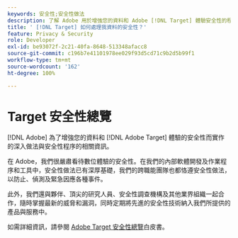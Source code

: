 ```yaml
---
keywords: 安全性;安全性做法
description: 了解 Adobe 用於增強您的資料和 Adobe [!DNL Target] 體驗安全性的程序。 下載 Adobe [!DNL Target] 安全性總覽白皮書。
title: ' [!DNL Target] 如何處理我資料的安全性？'
feature: Privacy & Security
role: Developer
exl-id: be93072f-2c21-40fa-8648-513348afacc8
source-git-commit: c196b7e41101978ee029f93d5cd71c9b2d5b99f1
workflow-type: tm+mt
source-wordcount: '162'
ht-degree: 100%

---
```


# Target 安全性總覽

[!DNL Adobe] 為了增強您的資料和 [!DNL Adobe Target] 體驗的安全性而實作的深入做法與安全性程序的相關資訊。

在 Adobe，我們很嚴肅看待數位體驗的安全性。在我們的內部軟體開發及作業程序和工具中，安全性做法已有深厚基礎，我們的跨職能團隊也都恪遵安全性做法，以防止、偵測及緊急因應各種事件。

此外，我們還與夥伴、頂尖的研究人員、安全性調查機構及其他業界組織一起合作，隨時掌握最新的威脅和漏洞，同時定期將先進的安全性技術納入我們所提供的產品與服務中。

如需詳細資訊，請參閱 [Adobe Target 安全性總覽](https://www.adobe.com/content/dam/cc/en/security/pdfs/AdobeTargetSecurityOverview.pdf)白皮書。
